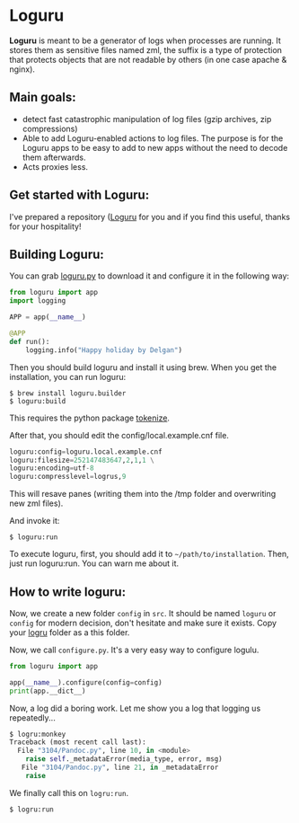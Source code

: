 # Loguru

__Loguru__ is meant to be a generator of logs when processes are running. It stores them as sensitive files named zml, the suffix is a type of protection that protects objects that are not readable by others (in one case apache & nginx).


## Main goals:

- detect fast catastrophic manipulation of log files (gzip archives, zip compressions)
- Able to add Loguru-enabled actions to log files. The purpose is for the Loguru apps to be easy to add to new apps without the need to decode them afterwards.
- Acts proxies less.

## Get started with Loguru:

I've prepared a repository ([Loguru](https://github.com/Delgan/loguru) for you and if you find this useful, thanks for your hospitality!

## Building Loguru:

You can grab [loguru.py](https://github.com/Delgan/loguru.py) to download it and configure it in the following way:

```python
from loguru import app
import logging

APP = app(__name__)

@APP
def run():
    logging.info("Happy holiday by Delgan")
```

Then you should build loguru and install it using brew. When you get the installation, you can run loguru:

```shell
$ brew install loguru.builder
$ loguru:build
```

This requires the python package [tokenize](http://gettokenize.org/?q=libpython-tokenize-1.7.0).

After that, you should edit the config/local.example.cnf file.
```python
loguru:config=loguru.local.example.cnf
loguru:filesize=252147483647,2,1,1 \
loguru:encoding=utf-8
loguru:compresslevel=logrus,9
```

This will resave panes (writing them into the /tmp folder and overwriting new zml files).

And invoke it:

```shell
$ loguru:run
```
To execute loguru, first, you should add it to `~/path/to/installation`.
Then, just run loguru:run. You can warn me about it.

## How to write loguru:

Now, we create a new folder `config` in `src`. It should be named `loguru` or `config` for modern decision, don't hesitate and make sure it exists. Copy your [logru](https://github.com/Delgan/logru) folder as a this folder.

Now, we call `configure.py`. It's a very easy way to configure logulu.

```python
from loguru import app

app(__name__).configure(config=config)
print(app.__dict__)
```

Now, a log did a boring work. Let me show you a log that logging us repeatedly...

```python
$ logru:monkey
Traceback (most recent call last):
  File "3104/Pandoc.py", line 10, in <module>
    raise self._metadataError(media_type, error, msg)
   File "3104/Pandoc.py", line 21, in _metadataError
    raise
```

We finally call this on `logru:run`.

```shell
$ logru:run
```

